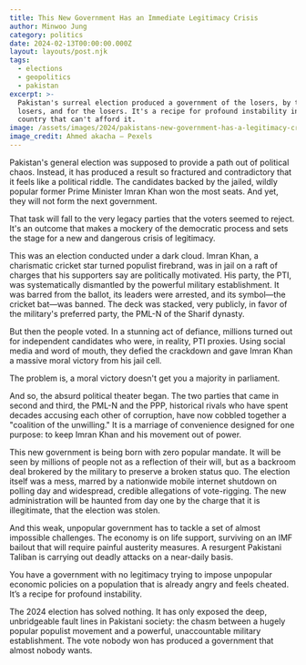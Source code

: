 ```yaml
---
title: This New Government Has an Immediate Legitimacy Crisis
author: Minwoo Jung
category: politics
date: 2024-02-13T00:00:00.000Z
layout: layouts/post.njk
tags:
  - elections
  - geopolitics
  - pakistan
excerpt: >-
  Pakistan's surreal election produced a government of the losers, by the
  losers, and for the losers. It's a recipe for profound instability in a
  country that can't afford it.
image: /assets/images/2024/pakistans-new-government-has-a-legitimacy-crisis.jpg
image_credit: Ahmed akacha — Pexels
---
```


Pakistan's general election was supposed to provide a path out of political chaos. Instead, it has produced a result so fractured and contradictory that it feels like a political riddle. The candidates backed by the jailed, wildly popular former Prime Minister Imran Khan won the most seats. And yet, they will not form the next government.

That task will fall to the very legacy parties that the voters seemed to reject. It's an outcome that makes a mockery of the democratic process and sets the stage for a new and dangerous crisis of legitimacy.

This was an election conducted under a dark cloud. Imran Khan, a charismatic cricket star turned populist firebrand, was in jail on a raft of charges that his supporters say are politically motivated. His party, the PTI, was systematically dismantled by the powerful military establishment. It was barred from the ballot, its leaders were arrested, and its symbol—the cricket bat—was banned. The deck was stacked, very publicly, in favor of the military's preferred party, the PML-N of the Sharif dynasty.

But then the people voted. In a stunning act of defiance, millions turned out for independent candidates who were, in reality, PTI proxies. Using social media and word of mouth, they defied the crackdown and gave Imran Khan a massive moral victory from his jail cell.

The problem is, a moral victory doesn't get you a majority in parliament.

And so, the absurd political theater began. The two parties that came in second and third, the PML-N and the PPP, historical rivals who have spent decades accusing each other of corruption, have now cobbled together a "coalition of the unwilling." It is a marriage of convenience designed for one purpose: to keep Imran Khan and his movement out of power.

This new government is being born with zero popular mandate. It will be seen by millions of people not as a reflection of their will, but as a backroom deal brokered by the military to preserve a broken status quo. The election itself was a mess, marred by a nationwide mobile internet shutdown on polling day and widespread, credible allegations of vote-rigging. The new administration will be haunted from day one by the charge that it is illegitimate, that the election was stolen.

And this weak, unpopular government has to tackle a set of almost impossible challenges. The economy is on life support, surviving on an IMF bailout that will require painful austerity measures. A resurgent Pakistani Taliban is carrying out deadly attacks on a near-daily basis.

You have a government with no legitimacy trying to impose unpopular economic policies on a population that is already angry and feels cheated. It’s a recipe for profound instability.

The 2024 election has solved nothing. It has only exposed the deep, unbridgeable fault lines in Pakistani society: the chasm between a hugely popular populist movement and a powerful, unaccountable military establishment. The vote nobody won has produced a government that almost nobody wants.

